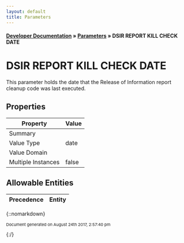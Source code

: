 ```yaml
---
layout: default
title: Parameters
---
```


#### [Developer Documentation](../index) &#187; [Parameters](TableOfContents) &#187; DSIR REPORT KILL CHECK DATE<br/>
# DSIR REPORT KILL CHECK DATE

This parameter holds the date that the Release of Information report cleanup code was last executed. 

## Properties

Property | Value
--- | ---
Summary | 
Value Type | date
Value Domain | 
Multiple Instances | false

## Allowable Entities

Precedence | Entity
--- | ---

{::nomarkdown} <br/><p style="font-size: 11px">Document generated on August 24th 2017, 2:57:40 pm</p>{:/}